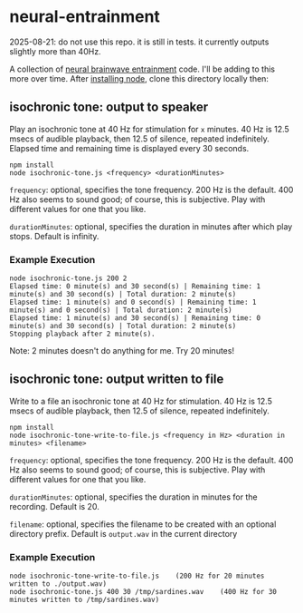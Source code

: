 # neural-entrainment

2025-08-21: do not use this repo. it is still in tests. it currently outputs slightly more than 40Hz.

A collection of [neural brainwave entrainment](https://en.wikipedia.org/wiki/Brainwave_entrainment) code. I'll be adding to this more over time. After [installing node](https://nodejs.org/en/learn/getting-started/how-to-install-nodejs), clone this directory locally then:


## isochronic tone: output to speaker

Play an isochronic tone at 40 Hz for stimulation for `x` minutes. 40 Hz is 12.5 msecs of audible playback, then 12.5 of silence, repeated indefinitely. Elapsed time and remaining time is displayed every 30 seconds.

```
npm install
node isochronic-tone.js <frequency> <durationMinutes>
```

`frequency`: optional, specifies the tone frequency. 200 Hz is the default. 400 Hz also seems to sound good; of course, this is subjective. Play with different values for one that you like.

`durationMinutes`:  optional, specifies the duration in minutes after which play stops. Default is infinity.

### Example Execution

```
node isochronic-tone.js 200 2
Elapsed time: 0 minute(s) and 30 second(s) | Remaining time: 1 minute(s) and 30 second(s) | Total duration: 2 minute(s)
Elapsed time: 1 minute(s) and 0 second(s) | Remaining time: 1 minute(s) and 0 second(s) | Total duration: 2 minute(s)
Elapsed time: 1 minute(s) and 30 second(s) | Remaining time: 0 minute(s) and 30 second(s) | Total duration: 2 minute(s)
Stopping playback after 2 minute(s).
```

Note: 2 minutes doesn't do anything for me. Try 20 minutes!

## isochronic tone: output written to file

Write to a file an isochronic tone at 40 Hz for stimulation. 40 Hz is 12.5 msecs of audible playback, then 12.5 of silence, repeated indefinitely.

```
npm install
node isochronic-tone-write-to-file.js <frequency in Hz> <duration in minutes> <filename>
```

`frequency`: optional, specifies the tone frequency. 200 Hz is the default. 400 Hz also seems to sound good; of course, this is subjective. Play with different values for one that you like.

`durationMinutes`:  optional, specifies the duration in minutes for the recording. Default is 20.

`filename`: optional, specifies the filename to be created with an optional directory prefix. Default is `output.wav` in the current directory

### Example Execution
```
node isochronic-tone-write-to-file.js    (200 Hz for 20 minutes written to ./output.wav)
node isochronic-tone.js 400 30 /tmp/sardines.wav    (400 Hz for 30 minutes written to /tmp/sardines.wav)
```
